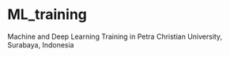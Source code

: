# ML_training
Machine and Deep Learning Training in Petra Christian University, Surabaya, Indonesia
